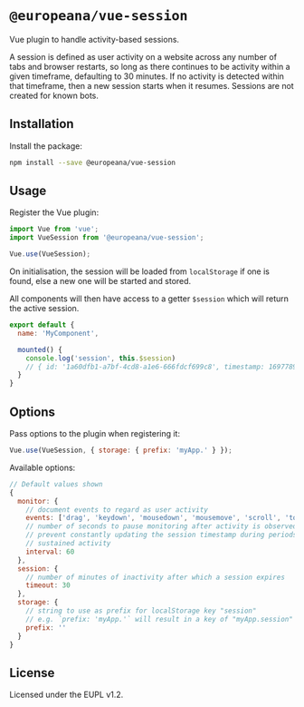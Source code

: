 # `@europeana/vue-session`

Vue plugin to handle activity-based sessions.

A session is defined as user activity on a website across any number of tabs
and browser restarts, so long as there continues to be activity within a given
timeframe, defaulting to 30 minutes. If no activity is detected within that
timeframe, then a new session starts when it resumes. Sessions are not
created for known bots.


## Installation

Install the package:
```sh
npm install --save @europeana/vue-session
```

## Usage

Register the Vue plugin:
```js
import Vue from 'vue';
import VueSession from '@europeana/vue-session';

Vue.use(VueSession);
```

On initialisation, the session will be loaded from `localStorage` if one is found,
else a new one will be started and stored.

All components will then have access to a getter `$session` which will return
the active session.

```js
export default {
  name: 'MyComponent',

  mounted() {
    console.log('session', this.$session)
    // { id: '1a60dfb1-a7bf-4cd8-a1e6-666fdcf699c8', timestamp: 1697789875911 }
  }
}
```


## Options

Pass options to the plugin when registering it:

```js
Vue.use(VueSession, { storage: { prefix: 'myApp.' } });
```

Available options:
```js
// Default values shown
{
  monitor: {
    // document events to regard as user activity
    events: ['drag', 'keydown', 'mousedown', 'mousemove', 'scroll', 'touchstart', 'wheel']
    // number of seconds to pause monitoring after activity is observed, to
    // prevent constantly updating the session timestamp during periods of
    // sustained activity
    interval: 60
  },
  session: {
    // number of minutes of inactivity after which a session expires
    timeout: 30
  },
  storage: {
    // string to use as prefix for localStorage key "session"
    // e.g. `prefix: 'myApp.'` will result in a key of "myApp.session"
    prefix: ''
  }
}
```


## License

Licensed under the EUPL v1.2.

